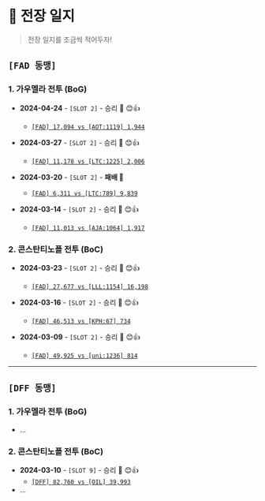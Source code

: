 # 💪 전장 일지

> 전장 일지를 조금씩 적어두자!
>
> 



## `[FAD 동맹]`

### 1.  가우멜라 전투 (BoG)

* **2024-04-24** - `[SLOT 2]` - 승리 🎊 😊👍
  * [`[FAD] 17,094 vs [AOT:1119] 1,944`](FAD/BoG/2024-04-24.md)

* **2024-03-27** - `[SLOT 2]` - 승리 🎊 😊👍
  * [`[FAD] 11,178 vs [LTC:1225] 2,006`](FAD/BoG/2024-03-27.md)

* **2024-03-20** - `[SLOT 2]` - **패배 🥲**
  * [`[FAD] 6,311 vs [LTC:789] 9,839`](FAD/BoG/2024-03-20.md)

* **2024-03-14** - `[SLOT 2]` - 승리 🎊 😊👍
  * [`[FAD] 11,013 vs [AJA:1064] 1,917`](FAD/BoG/2024-03-14.md)



### 2. 콘스탄티노플 전투 (BoC)

* **2024-03-23** - `[SLOT 2]` - 승리 🎊 😊👍
  * [`[FAD] 27,677 vs [LLL:1154] 16,198`](FAD/BoC/2024-03-23.md)

* **2024-03-16** - `[SLOT 2]` - 승리 🎊 😊👍
  * [`[FAD] 46,513 vs [KPH:67] 734`](FAD/BoC/2024-03-16.md)

* **2024-03-09** - `[SLOT 2]` - 승리 🎊 😊👍
  * [`[FAD] 49,925 vs [uni:1236] 814`](FAD/BoC/2024-03-09.md)

  



---

## `[DFF 동맹]`

### 1.  가우멜라 전투 (BoG)

* ...



### 2. 콘스탄티노플 전투 (BoC)

* **2024-03-10** - `[SLOT 9]` - 승리 🎊 😊👍
  * [`[DFF] 82,760 vs [OIL] 39,993`](DFF/BoC/2024-03-10.md)
* ...

